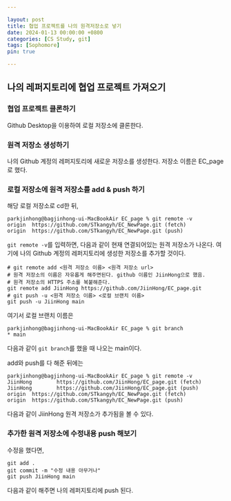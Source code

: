 ```yaml
---

layout: post
title: 협업 프로젝트를 나의 원격저장소로 넣기
date: 2024-01-13 00:00:00 +0800
categories: [CS Study, git]
tags: [Sophomore]
pin: true

---
```


## 나의 레퍼지토리에 협업 프로젝트 가져오기

### 협업 프로젝트 클론하기

Github Desktop을 이용하여 로컬 저장소에 클론한다.
  


### 원격 저장소 생성하기

나의 Github 계정의 레퍼지토리에 새로운 저장소를 생성한다.
저장소 이름은 EC_page로 했다.  
  

### 로컬 저장소에 원격 저장소를 add & push 하기

해당 로컬 저장소로 cd한 뒤,

```shell
parkjinhong@bagjinhong-ui-MacBookAir EC_page % git remote -v
origin  https://github.com/STkangyh/EC_NewPage.git (fetch)
origin  https://github.com/STkangyh/EC_NewPage.git (push)
```  

`git remote -v`를 입력하면, 다음과 같이 현재 연결되어있는 원격 저장소가 나온다.
여기에 나의 Github 계정의 레퍼지토리에 생성한 저장소를 추가할 것이다.


```shell
# git remote add <원격 저장소 이름> <원격 저장소 url>
# 원격 저장소의 이름은 자유롭게 해주면된다. github 이름인 JiinHong으로 했음.
# 원격 저장소의 HTTPS 주소를 복붙해준다.
git remote add JiinHong https://github.com/JiinHong/EC_page.git
# git push -u <원격 저장소 이름> <로컬 브랜치 이름>
git push -u JiinHong main
```

여기서 로컬 브랜치 이름은
```shell
parkjinhong@bagjinhong-ui-MacBookAir EC_page % git branch
* main
```
다음과 같이 `git branch`를 했을 때 나오는 main이다.

add와 push를 다 해준 뒤에는 
```shell
parkjinhong@bagjinhong-ui-MacBookAir EC_page % git remote -v
JiinHong        https://github.com/JiinHong/EC_page.git (fetch)
JiinHong        https://github.com/JiinHong/EC_page.git (push)
origin  https://github.com/STkangyh/EC_NewPage.git (fetch)
origin  https://github.com/STkangyh/EC_NewPage.git (push)
```  
다음과 같이 JiinHong 원격 저장소가 추가됨을 볼 수 있다.

### 추가한 원격 저장소에 수정내용 push 해보기  

수정을 했다면,

```shell
git add .
git commit -m "수정 내용 아무거나"
git push JiinHong main
```

다음과 같이 해주면 나의 레퍼지토리에 push 된다.
